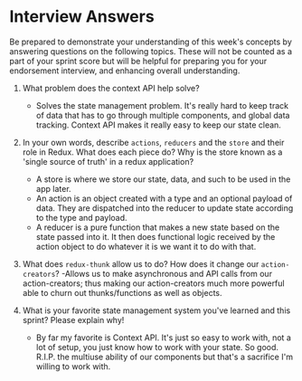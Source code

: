 # Interview Answers
Be prepared to demonstrate your understanding of this week's concepts by answering questions on the following topics. These will not be counted as a part of your sprint score but will be helpful for preparing you for your endorsement interview, and enhancing overall understanding.

1. What problem does the context API help solve?
    - Solves the state management problem. It's really hard to keep track of data that has to go through multiple components, and global data tracking. Context API makes it really easy to keep our state clean.

2. In your own words, describe `actions`, `reducers` and the `store` and their role in Redux. What does each piece do? Why is the store known as a 'single source of truth' in a redux application?
    - A store is where we store our state, data, and such to be used in the app later. 
    - An action is an object created with a type and an optional payload of data. They are dispatched into the reducer to update state according to the type and payload.
    - A reducer is a pure function that makes a new state based on the state passed into it. It then does functional logic received by the action object to do whatever it is we want it to do with that.

3. What does `redux-thunk` allow us to do? How does it change our `action-creators`?
    -Allows us to make asynchronous and API calls from our action-creators; thus making our action-creators much more powerful able to churn out thunks/functions as well as objects.

4. What is your favorite state management system you've learned and this sprint? Please explain why!
    - By far my favorite is Context API. It's just so easy to work with, not a lot of setup, you just know how to work with your state. So good. R.I.P. the multiuse ability of our components but that's a sacrifice I'm willing to work with.